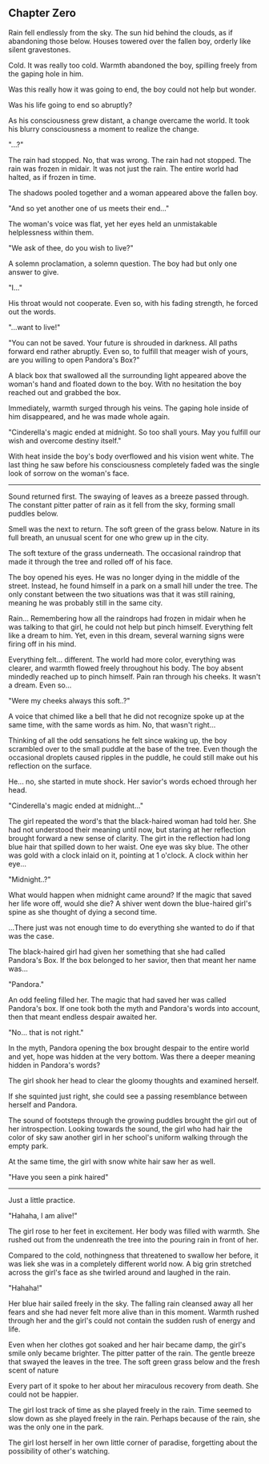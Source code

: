 ## Chapter Zero

Rain fell endlessly from the sky. The sun hid behind the clouds, as if abandoning those below. Houses towered over the fallen boy, orderly like silent gravestones.

Cold. It was really too cold. Warmth abandoned the boy, spilling freely from the gaping hole in him.

Was this really how it was going to end, the boy could not help but wonder.

Was his life going to end so abruptly?

As his consciousness grew distant, a change overcame the world. It took his blurry consciousness a moment to realize the change.

"...?"

The rain had stopped. No, that was wrong. The rain had not stopped. The rain was frozen in midair. It was not just the rain. The entire world had halted, as if frozen in time.

The shadows pooled together and a woman appeared above the fallen boy.

"And so yet another one of us meets their end..."

The woman's voice was flat, yet her eyes held an unmistakable helplessness within them.

"We ask of thee, do you wish to live?"

A solemn proclamation, a solemn question. The boy had but only one answer to give.

"I..."

His throat would not cooperate. Even so, with his fading strength, he forced out the words.

"...want to live!"

"You can not be saved. Your future is shrouded in darkness. All paths forward end rather abruptly. Even so, to fulfill that meager wish of yours, are you willing to open Pandora's Box?"

A black box that swallowed all the surrounding light appeared above the woman's hand and floated down to the boy. With no hesitation the boy reached out and grabbed the box.

Immediately, warmth surged through his veins. The gaping hole inside of him disappeared, and he was made whole again.

"Cinderella's magic ended at midnight. So too shall yours. May you fulfill our wish and overcome destiny itself."

With heat inside the boy's body overflowed and his vision went white. The last thing he saw before his consciousness completely faded was the single look of sorrow on the woman's face.


---
Sound returned first. The swaying of leaves as a breeze passed through. The constant pitter patter of rain as it fell from the sky, forming small puddles below.

Smell was the next to return. The soft green of the grass below. Nature in its full breath, an unusual scent for one who grew up in the city.

The soft texture of the grass underneath. The occasional raindrop that made it through the tree and rolled off of his face.

The boy opened his eyes. He was no longer dying in the middle of the street. Instead, he found himself in a park on a small hill under the tree. The only constant between the two situations was that it was still raining, meaning he was probably still in the same city.

Rain... Remembering how all the raindrops had frozen in midair when he was talking to that girl, he could not help but pinch himself. Everything felt like a dream to him. Yet, even in this dream, several warning signs were firing off in his mind.

Everything felt... different. The world had more color, everything was clearer, and warmth flowed freely throughout his body. The boy absent mindedly reached up to pinch himself. Pain ran through his cheeks. It wasn't a dream. Even so...

"Were my cheeks always this soft..?"

A voice that chimed like a bell that he did not recognize spoke up at the same time, with the same words as him. No, that wasn't right...

Thinking of all the odd sensations he felt since waking up, the boy scrambled over to the small puddle at the base of the tree. Even though the occasional droplets caused ripples in the puddle, he could still make out his reflection on the surface.

He... no, she started in mute shock. Her savior's words echoed through her head.

"Cinderella's magic ended at midnight..."

The girl repeated the word's that the black-haired woman had told her. She had not understood their meaning until now, but staring at her reflection brought forward a new sense of clarity. The girt in the reflection had long blue hair that spilled down to her waist. One eye was sky blue. The other was gold with a clock inlaid on it, pointing at 1 o'clock. A clock within her eye...

"Midnight..?"

What would happen when midnight came around? If the magic that saved her life wore off, would she die? A shiver went down the blue-haired girl's spine as she thought of dying a second time.

...There just was not enough time to do everything she wanted to do if that was the case.

The black-haired girl had given her something that she had called Pandora's Box. If the box belonged to her savior, then that meant her name was...

"Pandora."

An odd feeling filled her. The magic that had saved her was called Pandora's box. If one took both the myth and Pandora's words into account, then that meant endless despair awaited her.

"No... that is not right."

In the myth, Pandora opening the box brought despair to the entire world and yet, hope was hidden at the very bottom. Was there a deeper meaning hidden in Pandora's words?

The girl shook her head to clear the gloomy thoughts and examined herself.

If she squinted just right, she could see a passing resemblance between herself and Pandora.

The sound of footsteps through the growing puddles brought the girl out of her introspection. Looking towards the sound, the girl who had hair the color of sky saw another girl in her school's uniform walking through the empty park.

At the same time, the girl with snow white hair saw her as well.

"Have you seen a pink haired"

----







Just a little practice.

"Hahaha, I am alive!"

The girl rose to her feet in excitement. Her body was filled with warmth. She rushed out from the undenreath the tree into the pouring rain in front of her.

Compared to the cold, nothingness that threatened to swallow her before, it was liek she was in a completely different world now. A big grin stretched across the girl's face as she twirled around and laughed in the rain.

"Hahaha!"

Her blue hair sailed freely in the sky. The falling rain cleansed away all her fears and she had never felt more alive than in this moment. Warmth rushed through her and the girl's could not contain the sudden rush of energy and life.

Even when her clothes got soaked and her hair became damp, the girl's smile only became brighter. The pitter patter of the rain. The gentle breeze that swayed the leaves in the tree. The soft green grass below and the fresh scent of nature

Every part of it spoke to her about her miraculous recovery from death. She could not be happier.

The girl lost track of time as she played freely in the rain.  Time seemed to slow down as she played freely in the rain. Perhaps because of the rain, she was the only one in the park.

The girl lost herself in her own little corner of paradise, forgetting about the possibility of other's watching.
